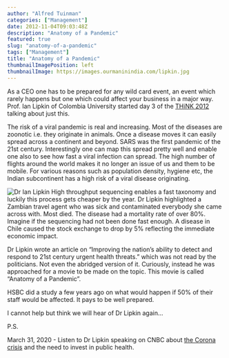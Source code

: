 ```yaml
---
author: "Alfred Tuinman"
categories: ["Management"]
date: 2012-11-04T09:03:48Z
description: "Anatomy of a Pandemic"
featured: true
slug: "anatomy-of-a-pandemic"
tags: ["Management"]
title: "Anatomy of a Pandemic"
thumbnailImagePosition: left
thumbnailImage: https://images.ourmaninindia.com/lipkin.jpg
---
```


As a CEO one has to be prepared for any wild card event, an event which rarely happens but one which could affect your business in a major way. Prof. Ian Lipkin of Colombia University started day 3 of the [THiNK 2012](http://thinkworks.in/guest-blog-the-risk-of-a-viral-pandemic-is-real-and-increasing/ "THiNK 2012") talking about just this.
<!-- more -->
The risk of a viral pandemic is real and increasing. Most of the diseases are zoonotic i.e. they originate in animals. Once a disease moves it can easily spread across a continent and beyond. SARS was the first pandemic of the 21st century. Interestingly one can map this spread pretty well and enable one also to see how fast a viral infection can spread. The high number of flights around the world makes it no longer an issue of us and them to be mobile. For various reasons such as population density, hygiene etc, the Indian subcontinent has a high risk of a viral disease originating.

![Dr Ian Lipkin](https://images.ourmaninindia.com/lipkin.jpg "Dr Ian Lipkin")
High throughput sequencing enables a fast taxonomy and luckily this process gets cheaper by the year. Dr Lipkin highlighted a Zambian travel agent who was sick and contaminated everybody she came across with. Most died. The disease had a mortality rate of over 80%. Imagine if the sequencing had not been done fast enough. A disease in Chile caused the stock exchange to drop by 5% reflecting the immediate economic impact.

Dr Lipkin wrote an article on “Improving the nation’s ability to detect and respond to 21st century urgent health threats.” which was not read by the politicians. Not even the abridged version of it. Curiously, instead he was approached for a movie to be made on the topic. This movie is called “Anatomy of a Pandemic”.

HSBC did a study a few years ago on what would happen if 50% of their staff would be affected. It pays to be well prepared.

I cannot help but think we will hear of Dr Lipkin again…

P.S. 

March 31, 2020 - Listen to Dr Lipkin speaking on CNBC about [the Corona crisis](https://www.cnbc.com/2020/03/31/dr-ian-lipkin-coronavirus-shows-need-for-public-health-investment.html "The Corona crisis and the need to invest in public health") and the need to invest in public health.